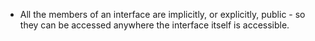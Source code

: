 - All the members of an interface are implicitly, or explicitly, public - so they can be accessed anywhere the interface itself is accessible.
